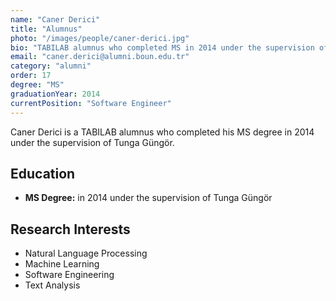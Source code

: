 ```yaml
---
name: "Caner Derici"
title: "Alumnus"
photo: "/images/people/caner-derici.jpg"
bio: "TABILAB alumnus who completed MS in 2014 under the supervision of Tunga Güngör."
email: "caner.derici@alumni.boun.edu.tr"
category: "alumni"
order: 17
degree: "MS"
graduationYear: 2014
currentPosition: "Software Engineer"
---
```


Caner Derici is a TABILAB alumnus who completed his MS degree in 2014 under the supervision of Tunga Güngör.

## Education

- **MS Degree:** in 2014 under the supervision of Tunga Güngör

## Research Interests

- Natural Language Processing
- Machine Learning
- Software Engineering
- Text Analysis 